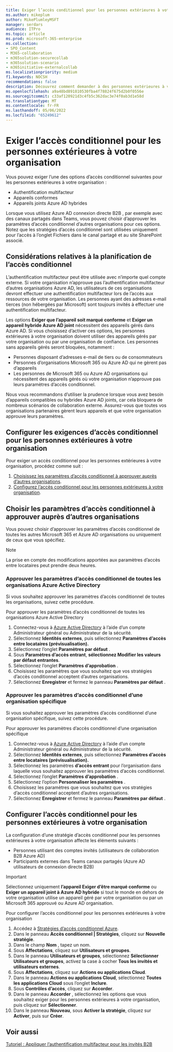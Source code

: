 ```yaml
---
title: Exiger l’accès conditionnel pour les personnes extérieures à votre organisation
ms.author: mikeplum
author: MikePlumleyMSFT
manager: serdars
audience: ITPro
ms.topic: article
ms.prod: microsoft-365-enterprise
ms.collection:
- SPO_Content
- M365-collaboration
- m365solution-securecollab
- m365solution-scenario
- m365initiative-externalcollab
ms.localizationpriority: medium
f1.keywords: NOCSH
recommendations: false
description: Découvrez comment demander à des personnes extérieures à votre organisation de passer des contrôles d’accès conditionnel tels que l’authentification multifacteur et les appareils conformes.
ms.openlocfilehash: a9a48bd891810530fba4f78824f675d2b0f0556e
ms.sourcegitcommit: c33af120921d3c4fb5c362dac3e74f0ab3d1e58d
ms.translationtype: MT
ms.contentlocale: fr-FR
ms.lasthandoff: 05/06/2022
ms.locfileid: "65249612"
---
```

# <a name="require-conditional-access-for-people-outside-your-organization"></a>Exiger l’accès conditionnel pour les personnes extérieures à votre organisation

Vous pouvez exiger l’une des options d’accès conditionnel suivantes pour les personnes extérieures à votre organisation :

- Authentification multifacteur
- Appareils conformes
- Appareils joints Azure AD hybrides

Lorsque vous utilisez Azure AD connexion directe B2B , par exemple avec des canaux partagés dans Teams, vous pouvez choisir d’approuver les paramètres d’accès conditionnel d’autres organisations pour ces options. Notez que les stratégies d’accès conditionnel sont utilisées uniquement pour l’accès à l’onglet Fichiers dans le canal partagé et au site SharePoint associé.

## <a name="planning-considerations-for-conditional-access"></a>Considérations relatives à la planification de l’accès conditionnel

L’authentification multifacteur peut être utilisée avec n’importe quel compte externe. Si votre organisation n’approuve pas l’authentification multifacteur d’autres organisations Azure AD, les utilisateurs de ces organisations devront effectuer une authentification multifacteur lors de l’accès aux ressources de votre organisation. Les personnes ayant des adresses e-mail tierces (non hébergées par Microsoft) sont toujours invités à effectuer une authentification multifacteur.

Les options **Exiger que l’appareil soit marqué conforme** et **Exiger un appareil hybride Azure AD joint** nécessitent des appareils gérés dans Azure AD. Si vous choisissez d’activer ces options, les personnes extérieures à votre organisation doivent utiliser des appareils gérés par votre organisation ou par une organisation de confiance. Les personnes sans appareils gérés seront bloquées, notamment :

- Personnes disposant d’adresses e-mail de tiers ou de consommateurs
- Personnes d’organisations Microsoft 365 ou Azure AD qui ne gèrent pas d’appareils
- Les personnes de Microsoft 365 ou Azure AD organisations qui nécessitent des appareils gérés où votre organisation n’approuve pas leurs paramètres d’accès conditionnel.

Nous vous recommandons d’utiliser la prudence lorsque vous avez besoin d’appareils compatibles ou hybrides Azure AD joints, car cela bloquera de nombreux scénarios de collaboration externe. Assurez-vous que toutes vos organisations partenaires gèrent leurs appareils et que votre organisation approuve leurs paramètres.

## <a name="set-up-conditional-access-requirements-for-people-outside-your-organization"></a>Configurer les exigences d’accès conditionnel pour les personnes extérieures à votre organisation

Pour exiger un accès conditionnel pour les personnes extérieures à votre organisation, procédez comme suit :

1. [Choisissez les paramètres d’accès conditionnel à approuver auprès d’autres organisations](#choose-conditional-access-settings-to-trust-from-other-organizations).
1. [Configurez l’accès conditionnel pour les personnes extérieures à votre organisation](#set-up-conditional-access-for-people-outside-your-organization).

## <a name="choose-conditional-access-settings-to-trust-from-other-organizations"></a>Choisir les paramètres d’accès conditionnel à approuver auprès d’autres organisations

Vous pouvez choisir d’approuver les paramètres d’accès conditionnel de toutes les autres Microsoft 365 et Azure AD organisations ou uniquement de ceux que vous spécifiez.

> [!NOTE]
> La prise en compte des modifications apportées aux paramètres d’accès entre locataires peut prendre deux heures.

### <a name="trust-conditional-access-settings-from-all-azure-active-directory-organizations"></a>Approuver les paramètres d’accès conditionnel de toutes les organisations Azure Active Directory

Si vous souhaitez approuver les paramètres d’accès conditionnel de toutes les organisations, suivez cette procédure.

Pour approuver les paramètres d’accès conditionnel de toutes les organisations Azure Active Directory
1. Connectez-vous à [Azure Active Directory](https://aad.portal.azure.com) à l’aide d’un compte Administrateur général ou Administrateur de la sécurité.
1. Sélectionnez **Identités externes**, puis sélectionnez **Paramètres d’accès entre locataires (prévisualisation).**
1. Sélectionnez l’onglet **Paramètres par défaut** .
1. Sous **Paramètres d’accès entrant**, **sélectionnez Modifier les valeurs par défaut entrantes**.
1. Sélectionnez l’onglet **Paramètres d’approbation** .
1. Choisissez les paramètres que vous souhaitez que vos stratégies d’accès conditionnel acceptent d’autres organisations.
1. Sélectionnez **Enregistrer** et fermez le panneau **Paramètres par défaut** .

### <a name="trust-conditional-access-settings-from-a-specific-organization"></a>Approuver les paramètres d’accès conditionnel d’une organisation spécifique

Si vous souhaitez approuver les paramètres d’accès conditionnel d’une organisation spécifique, suivez cette procédure.

Pour approuver les paramètres d’accès conditionnel d’une organisation spécifique
1. Connectez-vous à [Azure Active Directory](https://aad.portal.azure.com) à l’aide d’un compte Administrateur général ou Administrateur de la sécurité.
1. Sélectionnez **Identités externes**, puis sélectionnez **Paramètres d’accès entre locataires (prévisualisation).**
1. Sélectionnez les paramètres **d’accès entrant** pour l’organisation dans laquelle vous souhaitez approuver les paramètres d’accès conditionnel.
1. Sélectionnez l’onglet **Paramètres d’approbation** .
1. Sélectionnez l’option **Personnaliser les paramètres** .
1. Choisissez les paramètres que vous souhaitez que vos stratégies d’accès conditionnel acceptent d’autres organisations.
1. Sélectionnez **Enregistrer** et fermez le panneau **Paramètres par défaut** .

## <a name="set-up-conditional-access-for-people-outside-your-organization"></a>Configurer l’accès conditionnel pour les personnes extérieures à votre organisation

La configuration d’une stratégie d’accès conditionnel pour les personnes extérieures à votre organisation affecte les éléments suivants :

- Personnes utilisant des comptes invités (utilisateurs de collaboration B2B Azure AD)
- Participants externes dans Teams canaux partagés (Azure AD utilisateurs de connexion directe B2B)

> [!IMPORTANT]
> Sélectionnez uniquement **l’appareil Exiger d’être marqué conforme** ou **Exiger un appareil joint à Azure AD hybride** si tout le monde en dehors de votre organisation utilise un appareil géré par votre organisation ou par un Microsoft 365 approuvé ou Azure AD organisation.

Pour configurer l’accès conditionnel pour les personnes extérieures à votre organisation
1. Accédez à [Stratégies d’accès conditionnel Azure](https://portal.azure.com/#blade/Microsoft_AAD_IAM/ConditionalAccessBlade).
1. Dans le panneau **Accès conditionnel | Stratégies**, cliquez sur **Nouvelle stratégie**.
1. Dans le champ **Nom** , tapez un nom.
1. Sous **Affectations**, cliquez sur **Utilisateurs et groupes**.
1. Dans le panneau **Utilisateurs et groupes**, sélectionnez **Sélectionner Utilisateurs et groupes**, activez la case à cocher **Tous les invités et utilisateurs externes**.
1. Sous **Affectations**, cliquez sur **Actions ou applications Cloud**.
1. Dans le panneau **Actions ou applications Cloud**, sélectionnez **Toutes les applications Cloud** sous l’onglet **Inclure**.
1. Sous **Contrôles d’accès**, cliquez sur **Accorder**.
1. Dans le panneau **Accorder** , sélectionnez les options que vous souhaitez exiger pour les personnes extérieures à votre organisation, puis cliquez sur **Sélectionner**.
1. Dans le panneau **Nouveau**, sous **Activer la stratégie**, cliquez sur **Activer**, puis sur **Créer**.

## <a name="related-topics"></a>Voir aussi

[Tutoriel : Appliquer l’authentification multifacteur pour les invités B2B](/azure/active-directory/external-identities/b2b-tutorial-require-mfa)

